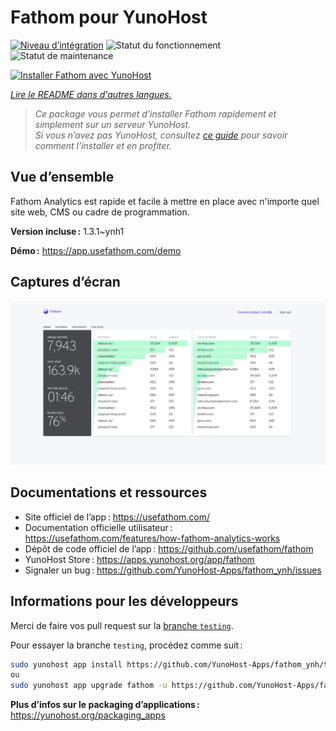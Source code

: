 <!--
Nota bene : ce README est automatiquement généré par <https://github.com/YunoHost/apps/tree/master/tools/readme_generator>
Il NE doit PAS être modifié à la main.
-->

# Fathom pour YunoHost

[![Niveau d’intégration](https://apps.yunohost.org/badge/integration/fathom)](https://ci-apps.yunohost.org/ci/apps/fathom/)
![Statut du fonctionnement](https://apps.yunohost.org/badge/state/fathom)
![Statut de maintenance](https://apps.yunohost.org/badge/maintained/fathom)

[![Installer Fathom avec YunoHost](https://install-app.yunohost.org/install-with-yunohost.svg)](https://install-app.yunohost.org/?app=fathom)

*[Lire le README dans d'autres langues.](./ALL_README.md)*

> *Ce package vous permet d’installer Fathom rapidement et simplement sur un serveur YunoHost.*  
> *Si vous n’avez pas YunoHost, consultez [ce guide](https://yunohost.org/install) pour savoir comment l’installer et en profiter.*

## Vue d’ensemble

Fathom Analytics est rapide et facile à mettre en place avec n'importe quel site web, CMS ou cadre de programmation.

**Version incluse :** 1.3.1~ynh1

**Démo :** <https://app.usefathom.com/demo>

## Captures d’écran

![Capture d’écran de Fathom](./doc/screenshots/screenshot.jpg)

## Documentations et ressources

- Site officiel de l’app : <https://usefathom.com/>
- Documentation officielle utilisateur : <https://usefathom.com/features/how-fathom-analytics-works>
- Dépôt de code officiel de l’app : <https://github.com/usefathom/fathom>
- YunoHost Store : <https://apps.yunohost.org/app/fathom>
- Signaler un bug : <https://github.com/YunoHost-Apps/fathom_ynh/issues>

## Informations pour les développeurs

Merci de faire vos pull request sur la [branche `testing`](https://github.com/YunoHost-Apps/fathom_ynh/tree/testing).

Pour essayer la branche `testing`, procédez comme suit :

```bash
sudo yunohost app install https://github.com/YunoHost-Apps/fathom_ynh/tree/testing --debug
ou
sudo yunohost app upgrade fathom -u https://github.com/YunoHost-Apps/fathom_ynh/tree/testing --debug
```

**Plus d’infos sur le packaging d’applications :** <https://yunohost.org/packaging_apps>
